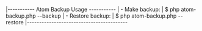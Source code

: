 |----------- Atom Backup Usage -----------
| - Make backup:
|     $ php atom-backup.php --backup
| - Restore backup:
|     $ php atom-backup.php --restore
|-----------------------------------------
